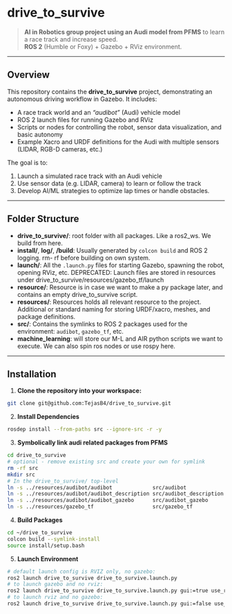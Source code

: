 # drive_to_survive

> **AI in Robotics group project using an Audi model from PFMS** to learn a race track and increase speed.  
> **ROS 2** (Humble or Foxy) + Gazebo + RViz environment.

---

## Overview

This repository contains the **drive_to_survive** project, demonstrating an autonomous driving workflow in Gazebo. It includes:

- A race track world and an *“audibot”* (Audi) vehicle model
- ROS 2 launch files for running Gazebo and RViz
- Scripts or nodes for controlling the robot, sensor data visualization, and basic autonomy
- Example Xacro and URDF definitions for the Audi with multiple sensors (LIDAR, RGB-D cameras, etc.)

The goal is to:
1. Launch a simulated race track with an Audi vehicle
2. Use sensor data (e.g. LIDAR, camera) to learn or follow the track
3. Develop AI/ML strategies to optimize lap times or handle obstacles.

---

## Folder Structure

- **drive_to_survive/**: root folder with all packages. Like a ros2_ws. We build from here. 
- **install/**, **log/**, **/build**: Usually generated by `colcon build` and ROS 2 logging. rm- rf before building on own system.  
- **launch/**: All the `.launch.py` files for starting Gazebo, spawning the robot, opening RViz, etc. DEPRECATED: Launch files are stored in resources under drive_to_survive/resources/gazebo_tf/launch
- **resource/**: Resource is in case we want to make a py package later, and contains an empty drive_to_survive script.
- **resources/**: Resources holds all relevant resource to the project. Additional or standard naming for storing URDF/xacro, meshes, and package definitions.  
- **src/**: Contains the symlinks to ROS 2 packages used for the environment: `audibot`, `gazebo_tf`, etc.
- **machine_learning**: will store our M-L and AIR python scripts we want to execute. We can also spin ros nodes or use rospy here. 

---

## Installation

1. **Clone the repository into your workspace:** 
```bash
git clone git@github.com:TejasB4/drive_to_survive.git
```

2. **Install Dependencies**
```bash
rosdep install --from-paths src --ignore-src -r -y
```

3. **Symbolically link audi related packages from PFMS**
```bash
cd drive_to_survive
# optional - remove existing src and create your own for symlink
rm -rf src
mkdir src
# In the drive_to_survive/ top-level
ln -s ../resources/audibot/audibot             src/audibot
ln -s ../resources/audibot/audibot_description src/audibot_description
ln -s ../resources/audibot/audibot_gazebo      src/audibot_gazebo
ln -s ../resources/gazebo_tf                   src/gazebo_tf
```

4. **Build Packages**
```bash
cd ~/drive_to_survive
colcon build --symlink-install
source install/setup.bash
```

5. **Launch Environment**
```bash
# default launch config is RVIZ only, no gazebo:
ros2 launch drive_to_survive drive_to_survive.launch.py
# to launch gazebo and no rviz:
ros2 launch drive_to_survive drive_to_survive.launch.py gui:=true use_rviz:=false 
# to launch rviz and no gazebo:
ros2 launch drive_to_survive drive_to_survive.launch.py gui:=false use_rviz:=true 
```
